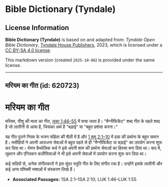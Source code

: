 # Bible Dictionary (Tyndale)

## License Information

**Bible Dictionary (Tyndale)** is based on and adapted from: _Tyndale Open Bible Dictionary_, [Tyndale House Publishers](https://tyndaleopenresources.com/), 2023, which is licensed under a [CC BY-SA 4.0 license](https://creativecommons.org/licenses/by-sa/4.0/legalcode.en).

This markdown version (created `2025-10-06`) is provided under the same license.



--------------------------------

## मरियम का गीत (id: 620723)

मरियम का गीत
============

मरियम, यीशु की माता का गीत, [लूका 1:46–55](https://ref.ly/Luke1:46-Luke1:55) में पाया जाता है। "मैग्नीफिकैट" शब्द गीत के पहले शब्द है जो लातीनी से आया है, जिसका अर्थ है "बड़ाई" या "बहुत प्रशंसा करना।"

यह गीत पुराने नियम के भजन संहिता की शैली में है और [1 शमू 2:1–10](https://ref.ly/1Sam2:1-1Sam2:10) में हन्ना की प्रार्थना के बहुत समान है। मसीहियों ने अपनी आराधना सेवाओं में बहुत पहले से ही "मैग्नीफिकैट या बड़ाई" का उपयोग करना शुरू कर दिया था। रोमन कैथोलिक चर्च ने इसे अपनी शाम की प्रार्थना सेवाओं का हिस्सा बना दिया था। बाद में, लूथरन और एंग्लिकन कलीसियाओं ने भी इसे अपनी सेवाओं में उपयोग करना शुरू कर दिया था।

कई सदियों से, अनेक संगीतकारों ने इस सुंदर स्तुति गीत के लिए संगीत रचा है। उन्होंने इसके लातीनी और कई अन्य पश्चिमी भाषाओं में संस्करण लिखे हैं।

* **Associated Passages:** 1SA 2:1–1SA 2:10; LUK 1:46–LUK 1:55

